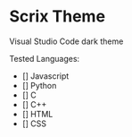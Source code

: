 # Scrix Theme

Visual Studio Code dark theme

Tested Languages:

* [] Javascript
* [] Python
* [] C
* [] C++
* [] HTML
* [] CSS
